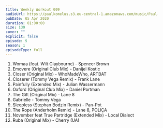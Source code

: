 ```yaml
---
title: Weekly Workout 009
audioUrl: https://paulkomelus.s3.eu-central-1.amazonaws.com/music/Paul-Komelus-Weekly-Workout-009(House).mp3
pubDate: 05 Apr 2020
duration: 01:00:00
size: 139
cover: ""
explicit: false
episode: 9
season: 1
episodeType: full
---
```

1. Womaa (feat. Wilt Claybourne) - Spencer Brown
2. Emovere (Original Club Mix) - Danijel Kostic
3. Closer (Original Mix) - WhoMadeWho, ARTBAT
4. Closerer (Tommy Vega Remix) - Frank Lane
5. Painfully (Extended Mix) - Julian Wassermann
6. Oxford (Original Club Mix) - Daniel Portman
7. The Gift (Original Mix) - Lane 8
8. Gabrielle - Tommy Vega
9. Sleepless (Stephan Bodzin Remix) - Pan-Pot
10. The Rope (Anderholm Remix) - Lane 8, POLIÇA
11. November feat True Partridge (Extended Mix) - Local Dialect
12. Ruba (Original Mix) - Cherry (UA)